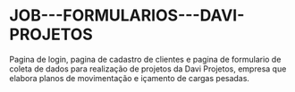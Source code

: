 # JOB---FORMULARIOS---DAVI-PROJETOS
Pagina de login, pagina de cadastro de clientes e pagina de formulario de coleta de dados para realização de projetos da Davi Projetos, empresa que elabora planos de movimentação e içamento de cargas pesadas.
